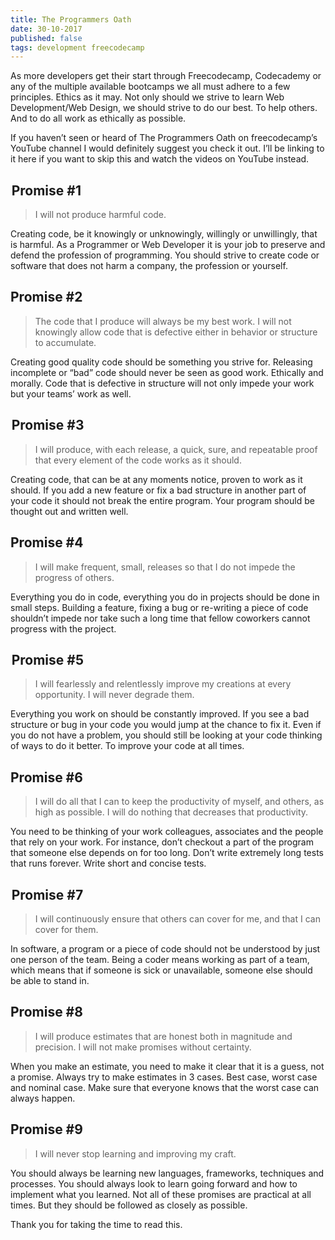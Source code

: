```yaml
---
title: The Programmers Oath
date: 30-10-2017
published: false
tags: development freecodecamp
---
```


As more developers get their start through Freecodecamp, Codecademy or any of the multiple
available bootcamps we all must adhere to a few principles. Ethics as it may. Not only
should we strive to learn Web Development/Web Design, we should strive to do our best. To
help others. And to do all work as ethically as possible.

If you haven’t seen or heard of The Programmers Oath on freecodecamp’s YouTube channel I
would definitely suggest you check it out. I’ll be linking to it here if you want to skip
this and watch the videos on YouTube instead.

##  Promise #1

> I will not produce harmful code.

Creating code, be it knowingly or unknowingly, willingly or unwillingly, that is harmful.
As a Programmer or Web Developer it is your job to preserve and defend the profession of
programming. You should strive to create code or software that does not harm a company,
the profession or yourself.

## Promise #2

> The code that I produce will always be my best work. I will not knowingly allow code
> that is defective either in behavior or structure to accumulate.

Creating good quality code should be something you strive for. Releasing incomplete or
“bad” code should never be seen as good work. Ethically and morally. Code that is
defective in structure will not only impede your work but your teams’ work as well.

##  Promise #3

> I will produce, with each release, a quick, sure, and repeatable proof that every
> element of the code works as it should.

Creating code, that can be at any moments notice, proven to work as it should. If you add
a new feature or fix a bad structure in another part of your code it should not break the
entire program. Your program should be thought out and written well.

## Promise #4

> I will make frequent, small, releases so that I do not impede the progress of others.

Everything you do in code, everything you do in projects should be done in small steps.
Building a feature, fixing a bug or re-writing a piece of code shouldn’t impede nor take
such a long time that fellow coworkers cannot progress with the project.

##  Promise #5

> I will fearlessly and relentlessly improve my creations at every opportunity. I will
> never degrade them.

Everything you work on should be constantly improved. If you see a bad structure or bug in
your code you would jump at the chance to fix it. Even if you do not have a problem, you
should still be looking at your code thinking of ways to do it better. To improve your
code at all times.

## Promise #6

> I will do all that I can to keep the productivity of myself, and others, as high as
> possible. I will do nothing that decreases that productivity.

You need to be thinking of your work colleagues, associates and the people that rely on
your work. For instance, don’t checkout a part of the program that someone else depends on
for too long. Don’t write extremely long tests that runs forever. Write short and concise
tests.

##  Promise #7

> I will continuously ensure that others can cover for me, and that I can cover for them.

In software, a program or a piece of code should not be understood by just one person of
the team. Being a coder means working as part of a team, which means that if someone is
sick or unavailable, someone else should be able to stand in.

## Promise #8

> I will produce estimates that are honest both in magnitude and precision. I will not
> make promises without certainty.

When you make an estimate, you need to make it clear that it is a guess, not a promise.
Always try to make estimates in 3 cases. Best case, worst case and nominal case. Make sure
that everyone knows that the worst case can always happen.

## Promise #9

> I will never stop learning and improving my craft.

You should always be learning new languages, frameworks, techniques and processes. You
should always look to learn going forward and how to implement what you learned. Not all
of these promises are practical at all times. But they should be followed as closely as
possible.

Thank you for taking the time to read this.
